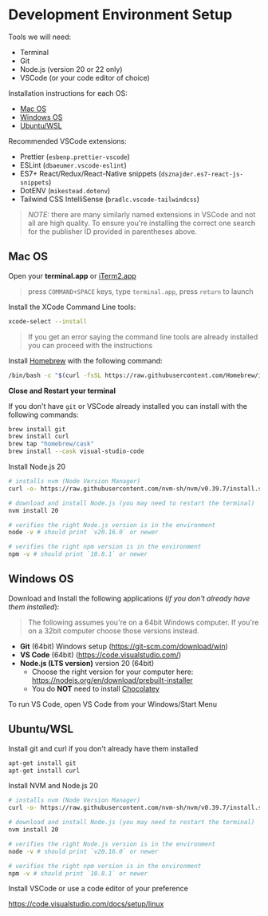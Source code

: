 # Development Environment Setup

Tools we will need:

- Terminal
- Git
- Node.js (version 20 or 22 only)
- VSCode (or your code editor of choice)

Installation instructions for each OS:

- [Mac OS](#mac-os)
- [Windows OS](#windows-os)
- [Ubuntu/WSL](#ubuntuwsl)

Recommended VSCode extensions:

- Prettier (`esbenp.prettier-vscode`)
- ESLint (`dbaeumer.vscode-eslint`)
- ES7+ React/Redux/React-Native snippets (`dsznajder.es7-react-js-snippets`)
- DotENV (`mikestead.dotenv`)
- Tailwind CSS IntelliSense (`bradlc.vscode-tailwindcss`)

> _NOTE:_ there are many similarly named extensions in VSCode and not all are high quality. To ensure you're installing the correct one search for the publisher ID provided in parentheses above.

## Mac OS

Open your **terminal.app** or [iTerm2.app](https://iterm2.com/)

> press `COMMAND+SPACE` keys, type `terminal.app`, press `return` to launch

Install the XCode Command Line tools:

```bash
xcode-select --install
```

> If you get an error saying the command line tools are already installed you can proceed with the instructions

Install [Homebrew](https://brew.sh/) with the following command:

```bash
/bin/bash -c "$(curl -fsSL https://raw.githubusercontent.com/Homebrew/install/HEAD/install.sh)"
```

**Close and Restart your terminal**

If you don't have `git` or VSCode already installed you can install with the following commands:

```bash
brew install git
brew install curl
brew tap "homebrew/cask"
brew install --cask visual-studio-code
```

Install Node.js 20

```bash
# installs nvm (Node Version Manager)
curl -o- https://raw.githubusercontent.com/nvm-sh/nvm/v0.39.7/install.sh | bash

# download and install Node.js (you may need to restart the terminal)
nvm install 20

# verifies the right Node.js version is in the environment
node -v # should print `v20.16.0` or newer

# verifies the right npm version is in the environment
npm -v # should print `10.8.1` or newer
```

## Windows OS

Download and Install the following applications (_if you don't already have them installed_):

> The following assumes you're on a 64bit Windows computer. If you're on a 32bit computer choose those versions instead.

- **Git** (64bit) Windows setup (https://git-scm.com/download/win)
- **VS Code** (64bit) (https://code.visualstudio.com/)
- **Node.js (LTS version)** version 20 (64bit)
  - Choose the right version for your computer here: https://nodejs.org/en/download/prebuilt-installer
  - You do **NOT** need to install [Chocolatey](https://chocolatey.org/)

To run VS Code, open VS Code from your Windows/Start Menu

## Ubuntu/WSL

Install git and curl if you don't already have them installed

```bash
apt-get install git
apt-get install curl
```

Install NVM and Node.js 20

```bash
# installs nvm (Node Version Manager)
curl -o- https://raw.githubusercontent.com/nvm-sh/nvm/v0.39.7/install.sh | bash

# download and install Node.js (you may need to restart the terminal)
nvm install 20

# verifies the right Node.js version is in the environment
node -v # should print `v20.16.0` or newer

# verifies the right npm version is in the environment
npm -v # should print `10.8.1` or newer
```

Install VSCode or use a code editor of your preference

https://code.visualstudio.com/docs/setup/linux
